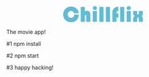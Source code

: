

<p align="center">
  <img alt="react-native-hi" src="./image/chillflix.png" width="208">
</p>
The movie app!

#1 npm install

#2 npm start

#3 happy hacking!